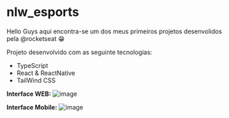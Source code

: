 # nlw_esports

Hello Guys aqui encontra-se um dos meus primeiros projetos desenvolidos pela @rocketseat 😁

Projeto desenvolvido com as seguinte tecnologias:

- TypeScript
- React & ReactNative
- TailWind CSS

**Interface WEB:**
![image](https://user-images.githubusercontent.com/48933112/200059094-c4423736-1acb-4997-bbf5-6898be14db09.png)

**Interface Mobile:**
![image](https://user-images.githubusercontent.com/48933112/200059217-4a291312-aac9-4785-8550-e0140e4b5599.png)

